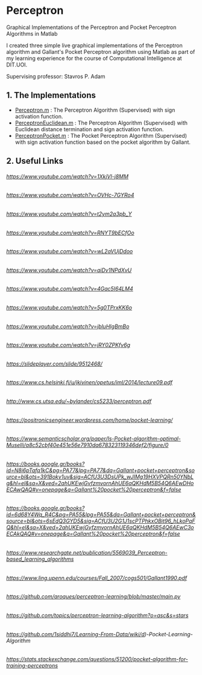 # Perceptron
Graphical Implementations of the Perceptron and Pocket Perceptron Algorithms in Matlab

I created three simple live graphical implementations of the Perceptron algorithm and Gallant's Pocket Perceptron algorithm using Matlab as part of my learning experience for the course of Computational Intelligence at DIT.UOI.

Supervising professor: Stavros P. Adam

## 1. The Implementations

* [Perceptron.m](/Perceptron.m) : The Perceptron Algorithm (Supervised) with sign activation function.
* [PerceptronEuclidean.m](/PerceptronEuclidean.m) : The Perceptron Algorithm (Supervised) with Euclidean distance termination and sign activation function.
* [PerceptronPocket.m](/PerceptronPocket.m) : The Pocket Perceptron Algorithm (Supervised) with sign activation function based on the pocket algorithm by Gallant.

## 2. Useful Links
###### https://www.youtube.com/watch?v=1XkjVl-j8MM
###### https://www.youtube.com/watch?v=OVHc-7GYRo4
###### https://www.youtube.com/watch?v=t2ym2a3pb_Y
###### https://www.youtube.com/watch?v=RNYT9bECfOo
###### https://www.youtube.com/watch?v=wL2aVUjDdoo
###### https://www.youtube.com/watch?v=aiDv1NPdXvU
###### https://www.youtube.com/watch?v=4Gac5I64LM4
###### https://www.youtube.com/watch?v=5g0TPrxKK6o
###### https://www.youtube.com/watch?v=jbluHIgBmBo
###### https://www.youtube.com/watch?v=jRY0ZPKfv6g
###### https://slideplayer.com/slide/9512468/
###### https://www.cs.helsinki.fi/u/jkivinen/opetus/iml/2014/lecture09.pdf
###### http://www.cs.utsa.edu/~bylander/cs5233/perceptron.pdf
###### https://positronicsengineer.wordpress.com/home/pocket-learning/
###### https://www.semanticscholar.org/paper/Is-Pocket-algorithm-optimal-Muselli/a8c52cbf40e451e56e7910da678323119346def2/figure/0
###### https://books.google.gr/books?id=N8i6pTafq1kC&pg=PA77&lpg=PA77&dq=Gallant+pocket+perceptron&source=bl&ots=391Bokv1uv&sig=ACfU3U3DsUPk_wJIMg19HXVPQRn50YNbLg&hl=el&sa=X&ved=2ahUKEwjGvfzmvornAhUE6aQKHdM5B54Q6AEwDHoECAwQAQ#v=onepage&q=Gallant%20pocket%20perceptron&f=false
###### https://books.google.gr/books?id=6d68Y4Wq_R4C&pg=PA55&lpg=PA55&dq=Gallant+pocket+perceptron&source=bl&ots=6sEdQ3GYD5&sig=ACfU3U2G1J1scPTPhkxOBit96_hLkoPqFQ&hl=el&sa=X&ved=2ahUKEwjGvfzmvornAhUE6aQKHdM5B54Q6AEwC3oECAkQAQ#v=onepage&q=Gallant%20pocket%20perceptron&f=false
###### https://www.researchgate.net/publication/5569039_Perceptron-based_learning_algorithms
###### https://www.ling.upenn.edu/courses/Fall_2007/cogs501/Gallant1990.pdf
###### https://github.com/aroques/perceptron-learning/blob/master/main.py
###### https://github.com/topics/perceptron-learning-algorithm?o=asc&s=stars
###### https://github.com/1siddhi7/Learning-From-Data/wiki/d)-Pocket-Learning-Algorithm
###### https://stats.stackexchange.com/questions/51200/pocket-algorithm-for-training-perceptrons
